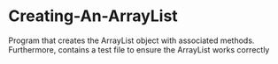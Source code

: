 # Creating-An-ArrayList
Program that creates the ArrayList object with associated methods.  Furthermore, contains a test file to ensure the ArrayList works correctly
